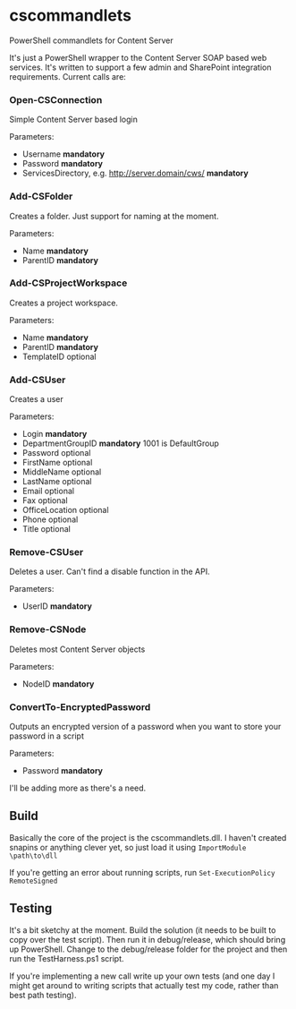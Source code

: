 cscommandlets
=============

PowerShell commandlets for Content Server

It's just a PowerShell wrapper to the Content Server SOAP based web services. It's written to support a few admin and SharePoint integration requirements. Current calls are:

### Open-CSConnection
Simple Content Server based login

Parameters:
- Username 	**mandatory**
- Password 	**mandatory**
- ServicesDirectory, e.g. http://server.domain/cws/ 	**mandatory**

### Add-CSFolder
Creates a folder. Just support for naming at the moment.

Parameters:
- Name 	**mandatory**
- ParentID 	**mandatory**

### Add-CSProjectWorkspace
Creates a project workspace.

Parameters:
- Name 	**mandatory**
- ParentID 	**mandatory**
- TemplateID 	optional

### Add-CSUser
Creates a user

Parameters:
- Login 	**mandatory**
- DepartmentGroupID 	**mandatory** 1001 is DefaultGroup
- Password 	optional
- FirstName 	optional
- MiddleName 	optional
- LastName 	optional
- Email 	optional
- Fax 	optional
- OfficeLocation 	optional
- Phone 	optional
- Title 	optional

### Remove-CSUser
Deletes a user. Can't find a disable function in the API.

Parameters:
- UserID 	**mandatory**

### Remove-CSNode
Deletes most Content Server objects

Parameters:
- NodeID 	**mandatory**

### ConvertTo-EncryptedPassword
Outputs an encrypted version of a password when you want to store your password in a script

Parameters:
- Password 	**mandatory**

I'll be adding more as there's a need.

Build
-------
Basically the core of the project is the cscommandlets.dll. I haven't created snapins or anything clever yet, so just load it using `ImportModule \path\to\dll`

If you're getting an error about running scripts, run `Set-ExecutionPolicy RemoteSigned`

Testing
-------
It's a bit sketchy at the moment. Build the solution (it needs to be built to copy over the test script). Then run it in debug/release, which should bring up PowerShell. Change to the debug/release folder for the project and then run the TestHarness.ps1 script.

If you're implementing a new call write up your own tests (and one day I might get around to writing scripts that actually test my code, rather than best path testing).